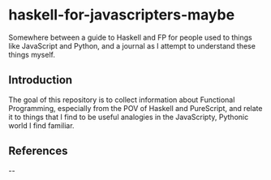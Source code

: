 # haskell-for-javascripters-maybe
Somewhere between a guide to Haskell and FP for people used to things like JavaScript and Python, and a journal as I attempt to understand these things myself.

## Introduction
The goal of this repository is to collect information about Functional Programming, especially from the POV of Haskell and PureScript, and relate it to things that I find to be useful analogies in the JavaScripty, Pythonic world I find familiar.

## References
--
